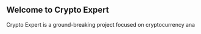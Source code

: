 ## Welcome to Crypto Expert
Crypto Expert is a ground-breaking project focused on cryptocurrency ana